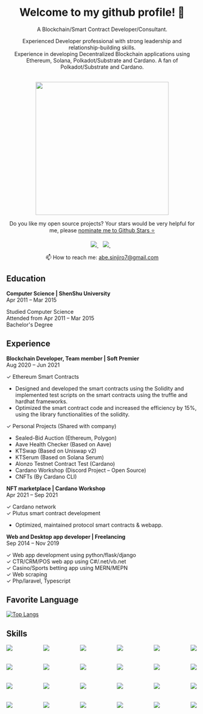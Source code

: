 

<h1 align='center'>
  Welcome to my github profile! 👋
</h1>

<p align='center'>
  A Blockchain/Smart Contract Developer/Consultant.
</p>
<p align='center'>
Experienced Developer professional with strong leadership and relationship-building skills. 
<br>
Experience in developing Decentralized Blockchain applications using Ethereum, Solana, Polkadot/Substrate and Cardano. A fan of Polkadot/Substrate and Cardano.
<br><br>
</p>


<p align='center'>
  <a href="#"><img src="https://github-readme-stats.vercel.app/api?username=abe-sinjiro&show_icons=true&count_private=true&theme=dark" width="350"></a>
</p>

<p align='center'>
  Do you like my open source projects? Your stars would be very helpful for me, please <a href='https://stars.github.com/nominate/'>nominate me to Github Stars ⭐</a>
</p>

<p align='center'>
  
  <a href="https://www.linkedin.com/in/abe-sinjiro/">
    <img src="https://img.shields.io/badge/linkedin-%230077B5.svg?&style=for-the-badge&logo=linkedin&logoColor=white" />
  </a>&nbsp;&nbsp;
  <a href="https://t.me/abesinjiro">
    <img src="https://img.shields.io/badge/Telegram-2CA5E0?style=for-the-badge&logo=telegram&logoColor=white" />
  </a>&nbsp;&nbsp;
  
</p>

<p align='center'>
  📫 How to reach me: <a href='mailto:abe.sinjiro7@gmail.com'>abe.sinjiro7@gmail.com</a>
</p>

## Education

**Computer Science | ShenShu University**\
Apr 2011 – Mar 2015

Studied Computer Science\
Attended from Apr 2011 – Mar 2015\
Bachelor's Degree

## Experience

**Blockchain Developer, Team member | Soft Premier**\
Aug 2020 – Jun 2021

✓ Ethereum Smart Contracts
- Designed and developed the smart contracts using the Solidity and implemented test scripts on the smart contracts using the truffle and hardhat frameworks.
- Optimized the smart contract code and increased the efficiency by 15%, using the library functionalities of the solidity.

✓ Personal Projects (Shared with company)
- Sealed-Bid Auction (Ethereum, Polygon)
- Aave Health Checker (Based on Aave)
- KTSwap (Based on Uniswap v2)
- KTSerum (Based on Solana Serum)
- Alonzo Testnet Contract Test (Cardano)
- Cardano Workshop (Discord Project – Open Source)
- CNFTs (By Cardano CLI)

**NFT marketplace | Cardano Workshop**\
Apr 2021 – Sep 2021

✓ Cardano network\
✓ Plutus smart contract development
- Optimized, maintained protocol smart contracts & webapp.

**Web and Desktop app developer | Freelancing**\
Sep 2014 – Nov 2019

✓ Web app development using python/flask/django\
✓ CTR/CRM/POS web app using C#/.net/vb.net\
✓ Casino/Sports betting app using MERN/MEPN\
✓ Web scraping\
✓ Php/laravel, Typescript


## Favorite Language
[![Top Langs](https://github-readme-stats.vercel.app/api/top-langs/?username=abe-sinjiro&theme=radical&hide_border=true&count_private=true&langs_count=10)](https://github.com/abe-sinjiro)


## Skills
<div align="center">
  <div style="display: flex; justify-content: space-between;">
    <img align="left" src="https://img.shields.io/badge/Solidity-e6e6e6?style=for-the-badge&logo=solidity&logoColor=black" />
    <img align="left" src="https://img.shields.io/badge/Rust-black?style=for-the-badge&logo=rust&logoColor=#E57324" />
    <img align="left" src="https://img.shields.io/badge/-Haskell-yellow?style=for-the-badge" />
    <img align="left" src="https://img.shields.io/badge/-Plutus-blue?style=for-the-badge" />
    <img align="left" src="https://img.shields.io/badge/-Smart%20Contracts-green?style=for-the-badge" />
    <img align="left" src="https://img.shields.io/badge/Ethereum-3C3C3D?style=for-the-badge&logo=Ethereum&logoColor=white" />
  </div>
  <br>
  <br>
  <div style="display: flex; justify-content: space-between;">
    <img align="left" src="https://img.shields.io/badge/-Cardano-blue?style=for-the-badge" />
    <img align="left" src="https://img.shields.io/badge/-Solana-%237E7FC8?style=for-the-badge" />
    <img align="left" src="https://img.shields.io/badge/-Polygon-blueviolet?style=for-the-badge" />
    <img align="left" src="https://img.shields.io/badge/chainlink-375BD2?style=for-the-badge&logo=chainlink&logoColor=white" />
    <img align="left" src="https://img.shields.io/badge/Ubuntu-E95420?style=for-the-badge&logo=ubuntu&logoColor=white" />
    <img align="left" src="https://img.shields.io/badge/Amazon AWS-{232F3E}?style=for-the-badge&logo=amazonaws&logoColor=white" />
  </div>
  <br>
  <br>
  <div style="display: flex; justify-content: space-between;">
    <img align="left" src="https://img.shields.io/badge/microsoft%20azure-0089D6?style=for-the-badge&logo=microsoft-azure&logoColor=white" />
    <img align="left" src="https://img.shields.io/badge/Git-F05032?style=for-the-badge&logo=git&logoColor=white" />
    <img align="left" src="https://img.shields.io/badge/Docker-2CA5E0?style=for-the-badge&logo=docker&logoColor=white" />
    <img align="left" src="https://img.shields.io/badge/GraphQl-E10098?style=for-the-badge&logo=graphql&logoColor=white" />
    <img align="left" src="https://img.shields.io/badge/next.js-000000?style=for-the-badge&logo=nextdotjs&logoColor=white" />
    <img align="left" src="https://img.shields.io/badge/React-20232A?style=for-the-badge&logo=react&logoColor=61DAFB" />
  </div>
  <br>
  <br>
  <div style="display: flex; justify-content: space-between;">
    <img align="left" src="https://img.shields.io/badge/Redux-593D88?style=for-the-badge&logo=redux&logoColor=white" />
    <img align="left" src="https://img.shields.io/badge/Node.js-339933?style=for-the-badge&logo=nodedotjs&logoColor=white" />
    <img align="left" src="https://img.shields.io/badge/MongoDB-4EA94B?style=for-the-badge&logo=mongodb&logoColor=white" />
    <img align="left" src="https://img.shields.io/badge/PostgreSQL-316192?style=for-the-badge&logo=postgresql&logoColor=white" />
    <img align="left" src="https://img.shields.io/badge/-DeFi-blue?style=for-the-badge" />
    <img align="left" src="https://img.shields.io/badge/-NFT-green?style=for-the-badge" />
  </div>
</div>
